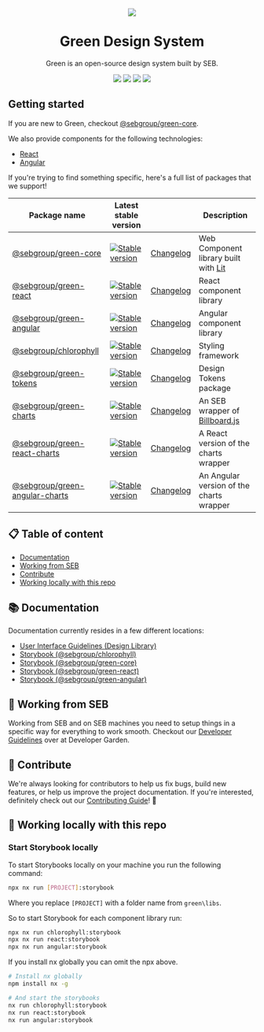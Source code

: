 <h1 align="center">
    <a href="https://seb.io">
        <img src="https://github.com/sebgroup/green/assets/11420341/2fc122ba-54fc-4f22-b96d-d405079d6e50">
    </a>
    <br/>
    <br/>
    Green Design System
</h1>

<p align="center">Green is an open-source design system built by SEB.<p>
<p align="center"><a href="https://github.com/sebgroup/green/blob/main/LICENSE"><img src="https://img.shields.io/badge/license-Apache2.0-005FAC"/></a> <a href="https://semver.org/"><img src="https://img.shields.io/badge/semantic%20versioning-006D31"/></a> <a href="https://nx.dev/"><img src="https://img.shields.io/badge/maintained%20with-nx-006D31"/></a> <a href="https://github.com/sebgroup/green/blob/main/CONTRIBUTING.md"><img src="https://img.shields.io/badge/PRs-welcome-006D31"/></a></p>

## Getting started

If you are new to Green, checkout [@sebgroup/green-core](https://github.com/sebgroup/green/tree/main/libs/core).

We also provide components for the following technologies:

- [React](https://github.com/sebgroup/green/tree/main/libs/react)
- [Angular](https://github.com/sebgroup/green/tree/main/libs/angular)

If you're trying to find something specific, here's a full list of packages that we support!

| Package name                                                                                      | Latest stable version                                                                                                                                     |                                                                                           | Description                                                             |
| ------------------------------------------------------------------------------------------------- | --------------------------------------------------------------------------------------------------------------------------------------------------------- | ----------------------------------------------------------------------------------------- | ----------------------------------------------------------------------- |
| [@sebgroup/green-core](https://github.com/sebgroup/green/tree/main/libs/core)                     | [![Stable version](https://img.shields.io/npm/v/@sebgroup/green-core/latest.svg)](https://www.npmjs.com/package/@sebgroup/green-core)                     | [Changelog](https://github.com/sebgroup/green/tree/main/libs/core/CHANGELOG.md)           | Web Component library built with [Lit](https://lit.dev)                 |
| [@sebgroup/green-react](https://github.com/sebgroup/green/tree/main/libs/react)                   | [![Stable version](https://img.shields.io/npm/v/@sebgroup/green-react/latest.svg)](https://www.npmjs.com/package/@sebgroup/green-react)                   | [Changelog](https://github.com/sebgroup/green/tree/main/libs/react/CHANGELOG.md)          | React component library                                                 |
| [@sebgroup/green-angular](https://github.com/sebgroup/green/tree/main/libs/angular)               | [![Stable version](https://img.shields.io/npm/v/@sebgroup/green-angular/latest.svg)](https://www.npmjs.com/package/@sebgroup/green-angular)               | [Changelog](https://github.com/sebgroup/green/tree/main/libs/angular/CHANGELOG.md)        | Angular component library                                               |
| [@sebgroup/chlorophyll](https://github.com/sebgroup/green/tree/main/libs/chlorophyll)             | [![Stable version](https://img.shields.io/npm/v/@sebgroup/chlorophyll/latest.svg)](https://www.npmjs.com/package/@sebgroup/chlorophyll)                   | [Changelog](https://github.com/sebgroup/green/tree/main/libs/chlorophyll/CHANGELOG.md)    | Styling framework                                                       |
| [@sebgroup/green-tokens](https://github.com/sebgroup/green/tree/main/libs/tokens)                 | [![Stable version](https://img.shields.io/npm/v/@sebgroup/green-tokens/latest.svg)](https://www.npmjs.com/package/@sebgroup/green-tokens)                 | [Changelog](https://github.com/sebgroup/green/tree/main/libs/tokens/CHANGELOG.md)         | Design Tokens package                                                   |
| [@sebgroup/green-charts](https://github.com/sebgroup/green/tree/main/libs/charts)                 | [![Stable version](https://img.shields.io/npm/v/@sebgroup/green-charts/latest.svg)](https://www.npmjs.com/package/@sebgroup/green-charts)                 | [Changelog](https://github.com/sebgroup/green/tree/main/libs/charts/CHANGELOG.md)         | An SEB wrapper of [Billboard.js](https://naver.github.io/billboard.js/) |
| [@sebgroup/green-react-charts](https://github.com/sebgroup/green/tree/main/libs/react-charts)     | [![Stable version](https://img.shields.io/npm/v/@sebgroup/green-react-charts/latest.svg)](https://www.npmjs.com/package/@sebgroup/green-react-charts)     | [Changelog](https://github.com/sebgroup/green/tree/main/libs/react-charts/CHANGELOG.md)   | A React version of the charts wrapper                                   |
| [@sebgroup/green-angular-charts](https://github.com/sebgroup/green/tree/main/libs/angular-charts) | [![Stable version](https://img.shields.io/npm/v/@sebgroup/green-angular-charts/latest.svg)](https://www.npmjs.com/package/@sebgroup/green-angular-charts) | [Changelog](https://github.com/sebgroup/green/tree/main/libs/angular-charts/CHANGELOG.md) | An Angular version of the charts wrapper                                |

## 📋 Table of content

- [Documentation](https://github.com/sebgroup/green?tab=readme-ov-file#-documentation)
- [Working from SEB](https://github.com/sebgroup/green?tab=readme-ov-file#-working-from-seb)
- [Contribute](https://github.com/sebgroup/green?tab=readme-ov-file#-contribute)
- [Working locally with this repo](https://github.com/sebgroup/green?tab=readme-ov-file#-working-locally-with-this-repo)

## 📚 Documentation

Documentation currently resides in a few different locations:

- [User Interface Guidelines (Design Library)](https://designlibrary.sebgroup.com/)
- [Storybook (@sebgroup/chlorophyll)](https://storybook.seb.io/latest/chlorophyll/)
- [Storybook (@sebgroup/green-core)](https://storybook.seb.io/latest/core/)
- [Storybook (@sebgroup/green-react)](https://storybook.seb.io/latest/react/)
- [Storybook (@sebgroup/green-angular)](https://storybook.seb.io/latest/angular/)

## 🏦 Working from SEB

Working from SEB and on SEB machines you need to setup things in a specific way for everything to work smooth. Checkout our [Developer Guidelines](https://github.sebank.se/pages/seb-common/Developer-garden/detail_pages/green.html) over at Developer Garden.

## 🎉 Contribute

We're always looking for contributors to help us fix bugs, build new features, or help us improve the project documentation. If you're interested, definitely check out our [Contributing Guide](https://github.com/sebgroup/green/blob/main/CONTRIBUTING.md)! 👀

## 🔨 Working locally with this repo

### Start Storybook locally

To start Storybooks locally on your machine you run the following command:

```bash
npx nx run [PROJECT]:storybook
```

Where you replace `[PROJECT]` with a folder name from `green\libs`.

So to start Storybook for each component library run:

```bash
npx nx run chlorophyll:storybook
npx nx run react:storybook
npx nx run angular:storybook
```

If you install nx globally you can omit the npx above.

```bash
# Install nx globally
npm install nx -g

# And start the storybooks
nx run chlorophyll:storybook
nx run react:storybook
nx run angular:storybook
```
